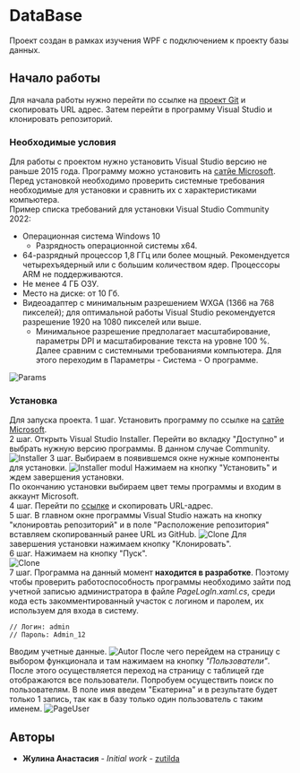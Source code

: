 # DataBase
Проект создан в рамках изучения WPF с подключением к проекту базы данных.
## Начало работы
Для начала работы нужно перейти по ссылке на [проект Git](https://github.com/zutilda/DateBase) и скопировать URL адрес. Затем перейти в программу Visual Studio и клонировать репозиторий.

### Необходимые условия

Для работы с проектом нужно установить Visual Studio версию не раньше 2015 года. Программу можно установить на [сатйе Microsoft](https://visualstudio.microsoft.com/ru/vs/community/).
Перед установкой необходимо проверить системные требования необходимые для установки и сравнить их с характеристиками компьютера.
<br/>
Пример списка требований для установки Visual Studio Community 2022:
+ Операционная система Windows 10 
  +  Разрядность операционной системы х64.
+ 64-разрядный процессор 1,8 ГГц или более мощный. Рекомендуется четырехъядерный или с большим количеством ядер. Процессоры ARM не поддерживаются.
+ Не менее 4 ГБ ОЗУ.
+ Место на диске: от 10 Гб.
+ Видеоадаптер с минимальным разрешением WXGA (1366 на 768 пикселей); для оптимальной работы Visual Studio рекомендуется разрешение 1920 на 1080 пикселей или выше.
  + Минимальное разрешение предполагает масштабирование, параметры DPI и масштабирование текста на уровне 100 %. 
Далее сравним с системными требованиями компьютера. Для этого переходим в Параметры - Система - О программе.

![Params](https://psv4.userapi.com/c236331/u310913061/docs/d5/b785cf23f198/2022-11-18_23-19-21.png?extra=xu_PnvoNldJUUomIk3j76UPU_lb0hUs1vzktJDmoaYyQ0ioNd73wAnxbPmnN2WbYjGDE7QVJ-fgXtMvOMvfltOICfMqPG6sRPOPX_6zWRMJ7yFnTMVsJ7WnhkBHGgN5-tmS8gzYI9cUvLyNlVSQx1w)

### Установка

Для запуска проекта. 
1 шаг. Установить программу по ссылке на [сатйе Microsoft](https://visualstudio.microsoft.com/ru/vs/community/).<br>
2 шаг. Открыть Visual Studio Installer. Перейти во вкладку "Доступно" и выбрать нужную версию программы. В данном случае Community. 
![Installer](https://sun9-east.userapi.com/sun9-29/s/v1/ig2/YJ9oGZrIXvtsoHybB-Nf1V5nWHzEitb_KHoQppYQueAvcuoYIS0CqAL6WkJNUIN5l4rWQa5T2Nb-yeEse-i8dH4n.jpg?size=1280x720&quality=96&type=album, "Установка программы")
3 шаг. Выбираем в появившемся окне нужные компоненты для установки. 
![Installer modul](https://sun9-east.userapi.com/sun9-22/s/v1/ig2/LFHLlximmXXZzPxFW2ct7m_WHc_qmO6WRrKJ2tnRfXMdr1RW8saeMJibpxxETlmve__GSmGNdzpdRWnQ6zYB_nmQ.jpg?size=1232x622&quality=96&type=album, "Выбор компонентов")
Нажимаем на кнопку "Установить" и ждем завершения установки. <br>
По окончанию установки выбираем цвет темы программы и входим в аккаунт Microsoft.<br>
4 шаг. Перейти по [ссылке](https://github.com/zutilda/DateBase) и скопировать URL-адрес. <br>
5 шаг. В главном окне программы Visual Studio нажать на кнопку "клонировтаь репозиторий" и в поле "Расположение репозитория" вставляем скопированный ранее URL из GitHub.
![Clone](https://sun9-west.userapi.com/sun9-54/s/v1/ig2/yGVNTABHZPILDVLN3UdN5f2OTWIYOz-7w6yFPHBfP1T2Tyta6ygMWh3SVRwx-phA0p6h6dLKzqQ5mgNr5B5m5I1f.jpg?size=1013x677&quality=96&type=album, "Клонирование репозитория") 
Для завершения установки нажимаем кнопку "Клонировать".<br>
6 шаг. Нажимаем на кнопку "Пуск".<br>
![Clone](https://sun9-east.userapi.com/sun9-31/s/v1/ig2/bc5BZqbPNbfbxh7BaQ1nIgmTTSfim5V_HW2OjnBi6etqicwHmITLuEv2k1uGoWLHkc02GRylGWVtUTifO2Okc-OJ.jpg?size=400x106&quality=96&type=album, "Запуск проекта") <br>
7 шаг. Программа на данный момент __находится в разработке__. Поэтому чтобы проверить работоспособность программы необходимо зайти под учетной записью администратора в файле *PageLogIn.xaml.cs*, среди кода есть закомментированный участок с логином и паролем, их используем для входа  в систему.
```
// Логин: admin
// Пароль: Admin_12
```
Вводим учетные данные.
![Autor](https://sun1.userapi.com/sun1-90/s/v1/ig2/jNV3W3nq5sqmVSchZ2vRcyjTlErelRF3sXDL-JdKTFpu0AQ-_izmG1YZM0jSHgLT01Qgwpn91SJVT6ikbCmV1Ox-.jpg?size=1008x637&quality=96&type=album)
После чего перейдем на страницу с выбором функционала и там нажимаем на кнопку *"Пользователи"*. После этого осуществляется переход на страницу с таблицей где отображаются все пользователи. Попробуем осуществить поиск по пользователям. В поле имя введем "Екатерина" и в результате будет только 1 запись, так как в базу только один пользователь с таким именем.
![PageUser](https://sun9-east.userapi.com/sun9-23/s/v1/ig2/NND2fVkNTWvW0p-A0N46x6Qbq94y7iNqPMw2cvUZX8cWZbxEytaeALOsSXCzpt7nd5QrDw_Q4j0YixFzDNVfsCm1.jpg?size=1007x602&quality=96&type=album)
## Авторы

* **Жулина Анастасия** - *Initial work* - [zutilda](https://github.com/zutilda)
